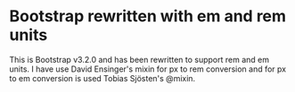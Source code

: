 Bootstrap rewritten with em and rem units
===========

This is Bootstrap v3.2.0 and has been rewritten to support rem and em units. I have use David Ensinger's mixin for px to rem conversion and for px to em conversion is used Tobias Sjösten's @mixin.
